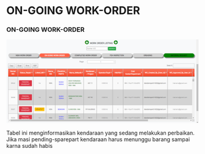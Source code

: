 # ON-GOING WORK-ORDER

### ON-GOING WORK-ORDER

![](<../.gitbook/assets/ongoing mekanik.PNG>)

Tabel ini menginformasikan kendaraan yang sedang melakukan perbaikan. Jika masi pending-sparepart kendaraan harus menunggu barang sampai karna sudah habis
